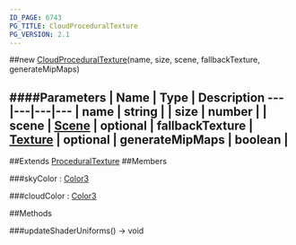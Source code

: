 ```yaml
---
ID_PAGE: 6743
PG_TITLE: CloudProceduralTexture
PG_VERSION: 2.1
---
```

##new [CloudProceduralTexture](page.php?p=6743)(name, size, scene, fallbackTexture, generateMipMaps)




####Parameters
 | Name | Type | Description
---|---|---|---
 | name | string | 
 | size | number | 
 | scene | [Scene](page.php?p=6662) | 
optional | fallbackTexture | [Texture](page.php?p=6733) | 
optional | generateMipMaps | boolean | 
---

##Extends [ProceduralTexture](page.php?p=6739)
##Members

###skyColor : [Color3](page.php?p=6748)




###cloudColor : [Color3](page.php?p=6748)









##Methods

###updateShaderUniforms() &rarr; void

